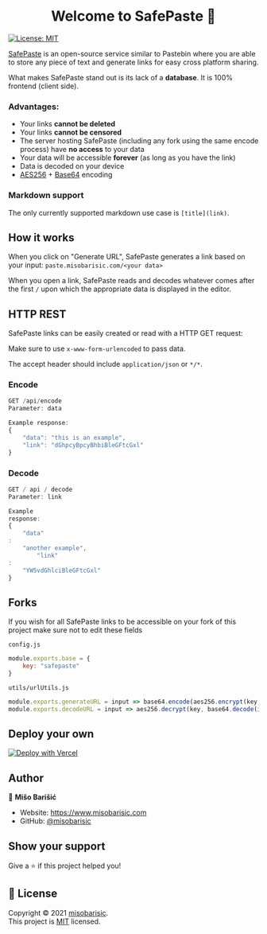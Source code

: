<h1 align="center">Welcome to SafePaste 👋</h1>
<p>
  <a href="https://github.com/misobarisic/SafePaste/blob/main/LICENSE" target="_blank">
    <img alt="License: MIT" src="https://img.shields.io/badge/License-MIT-yellow.svg" />
  </a>
</p>

[SafePaste](https://misobarisic.com/go/safepaste) is an open-source service similar to Pastebin where you are able to store any piece of text and generate links for easy cross platform sharing.

What makes SafePaste stand out is its lack of a **database**. It is 100% frontend (client side).

### Advantages:

- Your links **cannot be deleted**
- Your links **cannot be censored**
- The server hosting SafePaste (including any fork using the same encode process) have **no access** to your data
- Your data will be accessible **forever** (as long as you have the link)
- Data is decoded on your device
- [AES256](https://en.wikipedia.org/wiki/Advanced_Encryption_Standard) + [Base64](https://en.wikipedia.org/wiki/Base64)
  encoding

### Markdown support

The only currently supported markdown use case is `[title](link)`.

## How it works

When you click on "Generate URL", SafePaste generates a link based on your input: `paste.misobarisic.com/<your data>`

When you open a link, SafePaste reads and decodes whatever comes after the first `/` upon which the appropriate data is
displayed in the editor.


## HTTP REST

SafePaste links can be easily created or read with a HTTP GET request:

Make sure to use `x-www-form-urlencoded` to pass data.

The accept header should include `application/json` or `*/*`.

### Encode
```javascript
GET /api/encode
Parameter: data

Example response: 
{
    "data": "this is an example",
    "link": "dGhpcyBpcyBhbiBleGFtcGxl"
} 
```

### Decode

```javascript
GET / api / decode
Parameter: link

Example
response:
{
    "data"
:
    "another example",
        "link"
:
    "YW5vdGhlciBleGFtcGxl"
}
```

## Forks

If you wish for all SafePaste links to be accessible on your fork of this project make sure not to edit these fields

`config.js`

``` javascript
module.exports.base = {
    key: "safepaste"
}
```

`utils/urlUtils.js`

```javascript
module.exports.generateURL = input => base64.encode(aes256.encrypt(key, input))
module.exports.decodeURL = input => aes256.decrypt(key, base64.decode(input))
```

## Deploy your own

[![Deploy with Vercel](https://vercel.com/button)](https://vercel.com/new/git/external?repository-url=https://github.com/misobarisic/safepaste/)

## Author

👤 **Mišo Barišić**

* Website: https://www.misobarisic.com
* GitHub: [@misobarisic](https://github.com/misobarisic)

## Show your support

Give a ⭐️ if this project helped you!

## 📝 License

Copyright © 2021 [misobarisic](https://github.com/misobarisic).<br />
This project is [MIT](https://github.com/misobarisic/SafePaste/blob/main/LICENSE) licensed.
